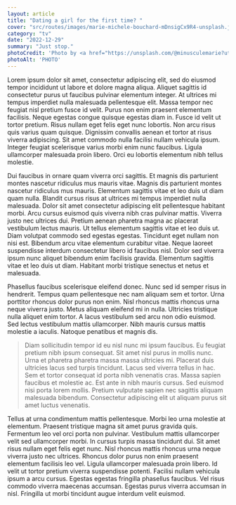 ```yaml
---
layout: article
title: "Dating a girl for the first time? "
cover: "src/routes/images/marie-michele-bouchard-mDnsigCx9R4-unsplash.jpg"
category: "tv"
date: "2022-12-29"
summary: "Just stop."
photoCredit: 'Photo by <a href="https://unsplash.com/@minusculemarie?utm_source=unsplash&utm_medium=referral&utm_content=creditCopyText">Marie-Michèle Bouchard</a> on <a href="https://unsplash.com/@ritaarosemenapz/likes?utm_source=unsplash&utm_medium=referral&utm_content=creditCopyText">Unsplash</a>'
photoAlt: 'PHOTO'
---
```


Lorem ipsum dolor sit amet, consectetur adipiscing elit, sed do eiusmod tempor incididunt ut labore et dolore magna aliqua. Aliquet sagittis id consectetur purus ut faucibus pulvinar elementum integer. At ultrices mi tempus imperdiet nulla malesuada pellentesque elit. Massa tempor nec feugiat nisl pretium fusce id velit. Purus non enim praesent elementum facilisis. Neque egestas congue quisque egestas diam in. Fusce id velit ut tortor pretium. Risus nullam eget felis eget nunc lobortis. Non arcu risus quis varius quam quisque. Dignissim convallis aenean et tortor at risus viverra adipiscing. Sit amet commodo nulla facilisi nullam vehicula ipsum. Integer feugiat scelerisque varius morbi enim nunc faucibus. Ligula ullamcorper malesuada proin libero. Orci eu lobortis elementum nibh tellus molestie.

Dui faucibus in ornare quam viverra orci sagittis. Et magnis dis parturient montes nascetur ridiculus mus mauris vitae. Magnis dis parturient montes nascetur ridiculus mus mauris. Elementum sagittis vitae et leo duis ut diam quam nulla. Blandit cursus risus at ultrices mi tempus imperdiet nulla malesuada. Dolor sit amet consectetur adipiscing elit pellentesque habitant morbi. Arcu cursus euismod quis viverra nibh cras pulvinar mattis. Viverra justo nec ultrices dui. Pretium aenean pharetra magna ac placerat vestibulum lectus mauris. Ut tellus elementum sagittis vitae et leo duis ut. Diam volutpat commodo sed egestas egestas. Tincidunt eget nullam non nisi est. Bibendum arcu vitae elementum curabitur vitae. Neque laoreet suspendisse interdum consectetur libero id faucibus nisl. Dolor sed viverra ipsum nunc aliquet bibendum enim facilisis gravida. Elementum sagittis vitae et leo duis ut diam. Habitant morbi tristique senectus et netus et malesuada.

Phasellus faucibus scelerisque eleifend donec. Nunc sed id semper risus in hendrerit. Tempus quam pellentesque nec nam aliquam sem et tortor. Urna porttitor rhoncus dolor purus non enim. Nisl rhoncus mattis rhoncus urna neque viverra justo. Metus aliquam eleifend mi in nulla. Ultricies tristique nulla aliquet enim tortor. A lacus vestibulum sed arcu non odio euismod. Sed lectus vestibulum mattis ullamcorper. Nibh mauris cursus mattis molestie a iaculis. Natoque penatibus et magnis dis.

> Diam sollicitudin tempor id eu nisl nunc mi ipsum faucibus. Eu feugiat pretium nibh ipsum consequat. Sit amet nisl purus in mollis nunc. Urna et pharetra pharetra massa massa ultricies mi. Placerat duis ultricies lacus sed turpis tincidunt. Lacus sed viverra tellus in hac. Sem et tortor consequat id porta nibh venenatis cras. Massa sapien faucibus et molestie ac. Est ante in nibh mauris cursus. Sed euismod nisi porta lorem mollis. Pretium vulputate sapien nec sagittis aliquam malesuada bibendum. Consectetur adipiscing elit ut aliquam purus sit amet luctus venenatis.

Tellus at urna condimentum mattis pellentesque. Morbi leo urna molestie at elementum. Praesent tristique magna sit amet purus gravida quis. Fermentum leo vel orci porta non pulvinar. Vestibulum mattis ullamcorper velit sed ullamcorper morbi. In cursus turpis massa tincidunt dui. Sit amet risus nullam eget felis eget nunc. Nisl rhoncus mattis rhoncus urna neque viverra justo nec ultrices. Rhoncus dolor purus non enim praesent elementum facilisis leo vel. Ligula ullamcorper malesuada proin libero. Id velit ut tortor pretium viverra suspendisse potenti. Facilisi nullam vehicula ipsum a arcu cursus. Egestas egestas fringilla phasellus faucibus. Vel risus commodo viverra maecenas accumsan. Egestas purus viverra accumsan in nisl. Fringilla ut morbi tincidunt augue interdum velit euismod.
